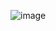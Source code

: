 ![image](https://user-images.githubusercontent.com/32282846/222990501-29994484-340d-4c68-ae8b-7bae267f2f27.png)
